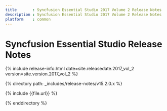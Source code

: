 ```yaml
---
title       : Syncfusion Essential Studio 2017 Volume 2 Release Notes
description : Syncfusion Essential Studio 2017 Volume 2 Release Notes
platform    : common
---
```


# Syncfusion Essential Studio Release Notes

{% include release-info.html date=site.releasedate.2017_vol_2 version=site.version.2017_vol_2 %} 

{% directory path: _includes/release-notes/v15.2.0.x %}

{% include {{file.url}} %}

{% enddirectory %}

<style>
table{
	width: 100%;
	word-wrap: break-word;
}

th:first-child{
	width: 15%;
}
</style>